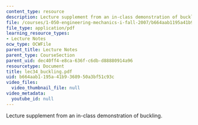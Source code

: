 ```yaml
---
content_type: resource
description: Lecture supplement from an in-class demonstration of buckling.
file: /courses/1-050-engineering-mechanics-i-fall-2007/b664aab1195a41b9368950a3bf51c93c_lec34_buckling.pdf
file_type: application/pdf
learning_resource_types:
- Lecture Notes
ocw_type: OCWFile
parent_title: Lecture Notes
parent_type: CourseSection
parent_uid: dec40ff4-e8ca-636f-c6db-d88880914a96
resourcetype: Document
title: lec34_buckling.pdf
uid: b664aab1-195a-41b9-3689-50a3bf51c93c
video_files:
  video_thumbnail_file: null
video_metadata:
  youtube_id: null
---
```

Lecture supplement from an in-class demonstration of buckling.

